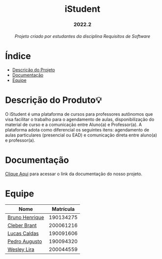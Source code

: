 <h1 align="center">iStudent</h1>

<h3 align="center">2022.2</h3>

<h6 align="center">Projeto criado por estudantes da disciplina Requisitos de Software</h6>

# Índice

- [Descrição do Projeto](#descrição-do-produto💡)
- [Documentação](#documentação)
- [Equipe](#equipe)

# Descrição do Produto💡

<p>
    O iStudent é uma plataforma de cursos para professores autônomos que visa facilitar o trabalho para o agendamento de aulas, disponibilização do material de curso e a comunicação entre Aluno(a) e Professor(a). A plataforma adota como diferencial os seguintes itens: agendamento de aulas particulares (presencial ou EAD) e comunicação direta entre aluno(a) e professor(a).
</p>

# Documentação

[Clique Aqui](https://mdsreq-fga-unb.github.io/2022.2-iStudent/) para acessar o link da documentação
do nosso projeto.

# Equipe

| Nome                                                 | Matrícula |
| ---------------------------------------------------- | --------- |
| [Bruno Henrique](https://github.com/BrunoHenrique00) | 190134275 |
| [Cleber Brant](https://github.com/Cleberbrant)       | 200061216 |
| [Lucas Caldas](https://github.com/lucascaldasb)      | 190091606 |
| [Pedro Augusto](https://github.com/PedroSiq)         | 190094320 |
| [Wesley Lira](https://github.com/Weslin-0101)        | 200044559 |
